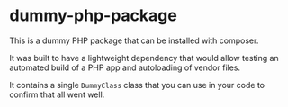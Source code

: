 # dummy-php-package
This is a dummy PHP package that can be installed with composer.

It was built to have a lightweight dependency that would allow testing an automated build of a PHP app and autoloading of vendor files.

It contains a single `DummyClass` class that you can use in your code to confirm that all went well.

